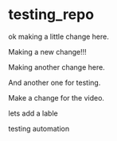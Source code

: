 # testing_repo

ok making a little change here.

Making a new change!!!

Making another change here.

And another one for testing.

Make a change for the video.


lets add a lable

testing automation
